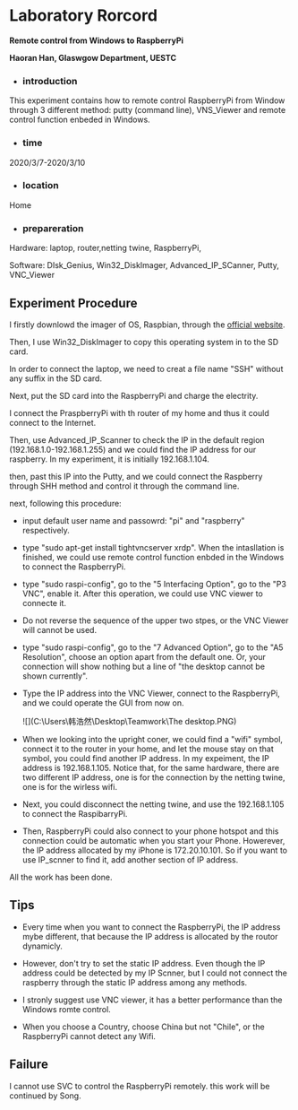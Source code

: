 # Laboratory Rorcord

**Remote control from Windows to RaspberryPi**

**Haoran Han, Glaswgow Department, UESTC**



- ### introduction

This experiment contains how to remote control RaspberryPi from Window through 3 different method: putty (command line), VNS_Viewer and remote control function enbeded in Windows.

- ### time

2020/3/7-2020/3/10

- ### location

Home

- ### prepareration

Hardware: laptop, router,netting twine, RaspberryPi,

Software: DIsk_Genius, Win32_DiskImager, Advanced_IP_SCanner, Putty, VNC_Viewer



## Experiment Procedure

I firstly downlowd the imager of OS, Raspbian, through the [official website](https://www.raspberrypi.org/downloads/).

Then, I use Win32_DiskImager to copy this operating system in to the SD card.

In order to connect the laptop, we need to creat a file name "SSH" without any suffix in the SD card.

Next, put the SD card into the RaspberryPi and charge the electrity.

I connect the PraspberryPi with th router of my home and thus it could connect to the Internet.

Then, use Advanced_IP_Scanner to check the IP in the default region (192.168.1.0-192.168.1.255) and we could find the IP address for our raspberry. In my experiment, it is initially 192.168.1.104.

then, past this IP into the Putty, and we could connect the Raspberry through SHH method and control it through the command line.

next, following this procedure:

- input default user name and passowrd: "pi" and "raspberry" respectively.

- type "sudo apt-get install tightvncserver xrdp". When the intasllation is finished, we could use remote control function enbded in the Windows to connect the RaspberryPi.

- type "sudo raspi-config", go to the "5 Interfacing Option", go to the "P3 VNC", enable it. After this operation, we could use VNC viewer to connecte it.

- Do not reverse the sequence of the upper two stpes, or the VNC Viewer will cannot be used.

- type "sudo raspi-config", go to the "7 Advanced Option", go to the "A5 Resolution", choose an  option apart from the default one. Or, your connection will show nothing but a line of "the desktop cannot be shown currently".

- Type the IP address into the VNC Viewer, connect to the RaspberryPi, and we could operate the GUI from now on.

  ![](C:\Users\韩浩然\Desktop\Teamwork\The desktop.PNG)

- When we looking into the upright coner, we could find a "wifi" symbol, connect it to the router in your home, and let the mouse stay on that symbol, you could find another IP address. In my expeiment, the IP address is 192.168.1.105. Notice that, for the same hardware, there are two different IP address, one is for the connection by the netting twine, one is for the wirless wifi.
- Next, you could disconnect the  netting twine, and use the 192.168.1.105 to connect the RaspibarryPi.
- Then, RaspberryPi could also connect to your phone hotspot and this connection could be automatic when you start your Phone. Howerever, the IP address allocated by my iPhone is 172.20.10.101. So if you want to use IP_scnner to find it, add another section of IP address.

All the work has been done.

## Tips

- Every time when you want to connect the RaspberryPi, the IP address mybe different, that because the IP address is allocated by the routor dynamicly.

- However, don't try to set the static IP address. Even though the IP address could be detected by my IP Scnner, but I could not connect the raspberry through the static IP address among any methods.

- I stronly suggest use VNC viewer, it has a better performance than the Windows romte control.

- When you choose a Country, choose China but not "Chile", or the RaspberryPi cannot detect any Wifi.

## Failure

I cannot use SVC to control the RaspberryPi remotely. this work will be continued by Song.